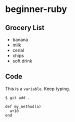 # beginner-ruby


## Grocery List

* banana
* milk
* cerial
* chips
* soft drink


## Code

This is a `variable`. Keep typing.

```
$ git add .
```

```
def my_method(a)
  a+10
end
```
